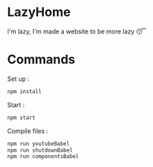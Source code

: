# LazyHome
I'm lazy, I'm made a website to be more lazy :sleeping:

# Commands
Set up : 
```bash
npm install
```
Start : 
```bash
npm start
```
Compile files : 
```bash
npm run youtubeBabel
npm run shutdownBabel
npm run componentsBabel
```

